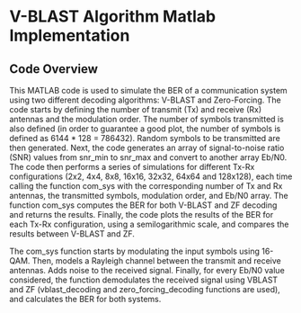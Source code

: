 # V-BLAST Algorithm Matlab Implementation
## Code Overview
This MATLAB code is used to simulate the BER of a communication system using two different decoding algorithms: V-BLAST and Zero-Forcing. The code starts by defining the number of transmit (Tx) and receive (Rx) antennas and the modulation order. The number of symbols transmitted is also defined (in order to guarantee a good plot, the number of symbols is defined as 6144 * 128 = 786432). Random symbols to be transmitted are then generated.
Next, the code generates an array of signal-to-noise ratio (SNR) values from snr_min to snr_max and convert to another array Eb/N0.
The code then performs a series of simulations for different Tx-Rx configurations (2x2, 4x4, 8x8, 16x16, 32x32, 64x64 and 128x128), each time calling the function com_sys with the corresponding number of Tx and Rx antennas, the transmitted symbols, modulation order, and Eb/N0 array. The function com_sys computes the BER for both V-BLAST and ZF decoding and returns the results.
Finally, the code plots the results of the BER for each Tx-Rx configuration, using a semilogarithmic scale, and compares the results between V-BLAST and ZF.

The com_sys function starts by modulating the input symbols using 16-QAM. Then, models a Rayleigh channel between the transmit and receive antennas. Adds noise to the received signal. Finally, for every Eb/N0 value considered, the function demodulates the received signal using VBLAST and ZF (vblast_decoding and zero_forcing_decoding functions are used), and calculates the BER for both systems.


